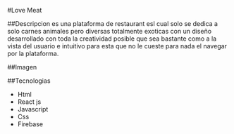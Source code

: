  #Love Meat

##Descripcion
es una plataforma de restaurant esl cual solo se dedica a solo carnes animales pero diversas totalmente exoticas con un diseño desarrollado con toda la creatividad posible que sea bastante como a la vista del usuario e intuitivo para esta que no le cueste para nada el navegar por la plataforma.

##Imagen


##Tecnologias
- Html
- React js
- Javascript
- Css
- Firebase